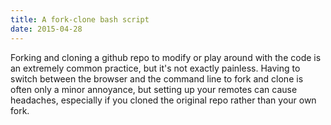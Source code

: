 ```yaml
---
title: A fork-clone bash script
date: 2015-04-28
---
```

<p class="intro"><span class="dropcap">F</span>orking and cloning a github repo to modify or play around with the code is an extremely common practice, but it's not exactly painless. Having to switch between the browser and the command line to fork and clone is often only a minor annoyance, but setting up your remotes can cause headaches, especially if you cloned the original repo rather than your own fork.</p>


